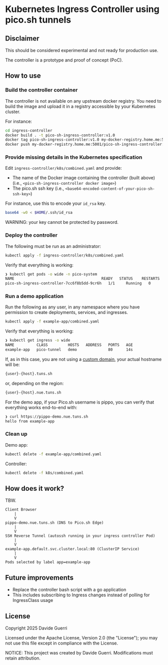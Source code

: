 # Kubernetes Ingress Controller using pico.sh tunnels

## Disclaimer

This should be considered experimental and not ready for production use.

The controller is a prototype and proof of concept (PoC).

## How to use

### Build the controller container

The controller is not available on any upstream docker registry. You need to build the image and upload it in a registry accessible by your Kubernetes cluster.

For instance:

```sh
cd ingress-controller
docker build . -t pico-sh-ingress-controller:v1.0
docker tag pico-sh-ingress-controller:v1.0 my-docker-registry.home.me:5001/pico-sh-ingress-controller:v1.0
docker push my-docker-registry.home.me:5001/pico-sh-ingress-controller:v1.0
```

### Provide missing details in the Kubernetes specification

Edit `ingress-controller/k8s/combined.yaml` and provide:

- The name of the Docker image containing the controller (built above) (i.e., `<pico-sh-ingress-controller docker image>`)
- The pico.sh ssh key (i.e., `<base64-encoded-content-of-your-pico-sh-ssh-key>`)

For instance, use this to encode your `id_rsa` key.

```sh
base64 -w0 < $HOME/.ssh/id_rsa
```

WARNING: your key cannot be protected by password.

### Deploy the controller

The following must be run as an administrator:

```sh
kubectl apply -f ingress-controller/k8s/combined.yaml
```

Verify that everything is working:

```sh
❯ kubectl get pods -o wide -n pico-system
NAME                                       READY   STATUS    RESTARTS   AGE   IP             NODE     NOMINATED NODE   READINESS GATES
pico-sh-ingress-controller-7cc6f8b5dd-9cr6h   1/1     Running   0          16m   10.50.228.71   k8s-w1   <none>           <none>
```

### Run a demo application

Run the following as any user, in any namespace where you have permission to create deployments, services, and ingresses.

```sh
kubectl apply -f example-app/combined.yaml
```

Verify that everything is working:

```sh
❯ kubectl get ingress -o wide
NAME          CLASS         HOSTS   ADDRESS   PORTS   AGE
example-app   pico-tunnel   demo              80      14s
```

If, as in this case, you are not using a [custom domain](https://pico.sh/tuns#custom-domains), your actual hostname will be:

```sh
{user}-{host}.tuns.sh
```

or, depending on the region:

```sh
{user}-{host}.nue.tuns.sh
```

For the demo app, if your Pico.sh username is pippo, you can verify that everything works end-to-end with:

```sh
❯ curl https://pippo-demo.nue.tuns.sh
hello from example-app
```

### Clean up

Demo app:

```sh
kubectl delete -f example-app/combined.yaml
```

Controller:

```sh
kubectl delete -f k8s/combined.yaml
```

## How does it work?

TBW.

```
Client Browser
    |
    V
pippo-demo.nue.tuns.sh (DNS to Pico.sh Edge)
    |
    V
SSH Reverse Tunnel (autossh running in your ingress controller Pod)
    |
    V
example-app.default.svc.cluster.local:80 (ClusterIP Service)
    |
    V
Pods selected by label app=example-app
```

## Future improvements

- Replace the controller bash script with a go application
- This includes subscribing to Ingress changes instead of polling for IngressClass usage

## License

Copyright 2025 Davide Guerri

Licensed under the Apache License, Version 2.0 (the "License");
you may not use this file except in compliance with the License.

NOTICE: This project was created by Davide Guerri. Modifications must retain attribution.